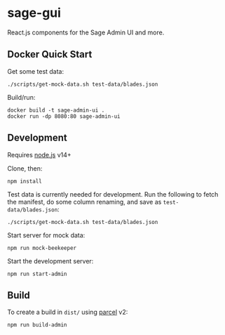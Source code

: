 # sage-gui

React.js components for the Sage Admin UI and more.


## Docker Quick Start

Get some test data:

```
./scripts/get-mock-data.sh test-data/blades.json
```

Build/run:

```
docker build -t sage-admin-ui .
docker run -dp 8080:80 sage-admin-ui
```


## Development

Requires [node.js](https://nodejs.org) v14+

Clone, then:

```
npm install
```

Test data is currently needed for development.  Run the following to fetch the manifest, do some column renaming, and save as `test-data/blades.json`:

```
./scripts/get-mock-data.sh test-data/blades.json
```

Start server for mock data:
```
npm run mock-beekeeper
```

Start the development server:
```
npm run start-admin
```


## Build

To create a build in `dist/` using [parcel](https://parceljs.org/) v2:

```
npm run build-admin
```
